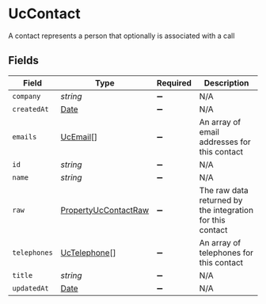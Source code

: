 # UcContact

A contact represents a person that optionally is associated with a call


## Fields

| Field                                                                                         | Type                                                                                          | Required                                                                                      | Description                                                                                   |
| --------------------------------------------------------------------------------------------- | --------------------------------------------------------------------------------------------- | --------------------------------------------------------------------------------------------- | --------------------------------------------------------------------------------------------- |
| `company`                                                                                     | *string*                                                                                      | :heavy_minus_sign:                                                                            | N/A                                                                                           |
| `createdAt`                                                                                   | [Date](https://developer.mozilla.org/en-US/docs/Web/JavaScript/Reference/Global_Objects/Date) | :heavy_minus_sign:                                                                            | N/A                                                                                           |
| `emails`                                                                                      | [UcEmail](../../models/shared/ucemail.md)[]                                                   | :heavy_minus_sign:                                                                            | An array of email addresses for this contact                                                  |
| `id`                                                                                          | *string*                                                                                      | :heavy_minus_sign:                                                                            | N/A                                                                                           |
| `name`                                                                                        | *string*                                                                                      | :heavy_minus_sign:                                                                            | N/A                                                                                           |
| `raw`                                                                                         | [PropertyUcContactRaw](../../models/shared/propertyuccontactraw.md)                           | :heavy_minus_sign:                                                                            | The raw data returned by the integration for this contact                                     |
| `telephones`                                                                                  | [UcTelephone](../../models/shared/uctelephone.md)[]                                           | :heavy_minus_sign:                                                                            | An array of telephones for this contact                                                       |
| `title`                                                                                       | *string*                                                                                      | :heavy_minus_sign:                                                                            | N/A                                                                                           |
| `updatedAt`                                                                                   | [Date](https://developer.mozilla.org/en-US/docs/Web/JavaScript/Reference/Global_Objects/Date) | :heavy_minus_sign:                                                                            | N/A                                                                                           |